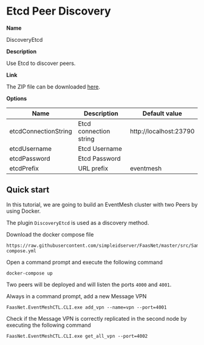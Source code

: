 # Etcd Peer Discovery

**Name**

DiscoveryEtcd

**Description**

Use Etcd to discover peers.

**Link**

The ZIP file can be downloaded [here](https://github.com/simpleidserver/FaasNet/releases/latest/download/EventMeshDiscoveryEtcd.zip).

**Options**

| Name                  | Description                  	| Default value 			 |
| --------------------- | ----------------------------- | -------------------------- |
| etcdConnectionString 	| Etcd connection string        | http://localhost:23790     |
| etcdUsername 			| Etcd Username					| 							 |
| etcdPassword 			| Etcd Password					| 							 |
| etcdPrefix 			| URL prefix					| eventmesh					 |

## Quick start

In this tutorial, we are going to build an EventMesh cluster with two Peers by using Docker. 

The plugin `DiscoveryEtcd` is used as a discovery method.

Download the docker compose file 

```
https://raw.githubusercontent.com/simpleidserver/FaasNet/master/src/Samples/FaasNet.EventMesh.EtcdCluster/docker-compose.yml
```

Open a command prompt and execute the following command 

```
docker-compose up
```

Two peers will be deployed and will listen the ports `4000` and `4001`.

Always in a command prompt, add a new Message VPN 

```
FaasNet.EventMeshCTL.CLI.exe add_vpn --name=vpn --port=4001
```

Check if the Message VPN is correctly replicated in the second node by executing the following command 

```
FaasNet.EventMeshCTL.CLI.exe get_all_vpn --port=4002
```